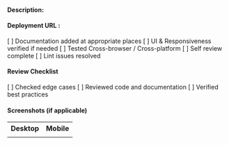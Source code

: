 #### Description:

<!-- Add description for PR -->

#### Deployment URL : <URL>

[ ] Documentation added at appropriate places
[ ] UI & Responsiveness verified if needed
[ ] Tested Cross-browser / Cross-platform
[ ] Self review complete
[ ] Lint issues resolved

#### Review Checklist

[ ] Checked edge cases
[ ] Reviewed code and documentation
[ ] Verified best practices

#### Screenshots (if applicable)

<table>
    <tr>
        <th>Desktop</th>
        <th>Mobile</th>
    </tr>
    <tr>
        <td></td>
        <td></td>
    </tr>
</table>